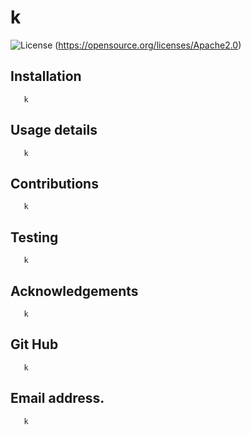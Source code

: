 # k


![License](https://img.shields.io/static/v1?label=License&message=Apache2.0&color=green)
  (https://opensource.org/licenses/Apache2.0)       
       
   ## Installation
       
       k
       
   ## Usage details
       
       k
       
   ## Contributions
       
       k
       
   ## Testing
       
       k
       
   ## Acknowledgements

       k
    
   ## Git Hub
       
       k
       
   ## Email address.
       
       k
       
